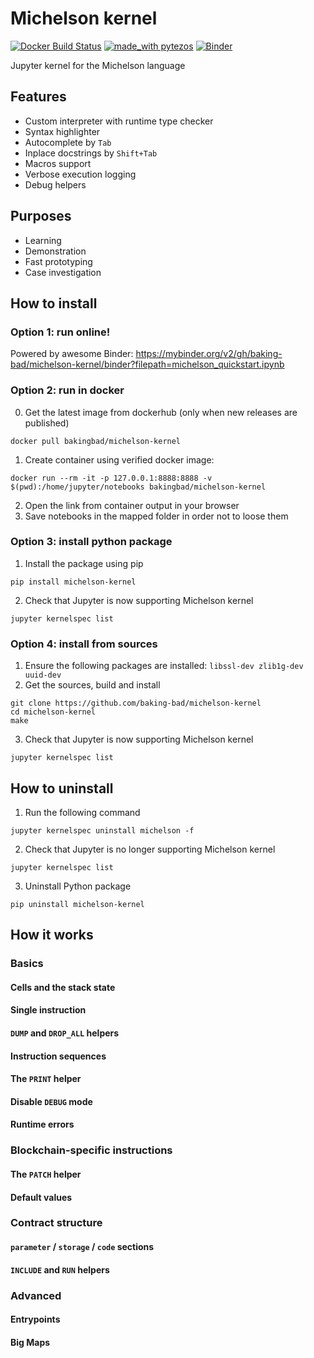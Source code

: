 # Michelson kernel
[![Docker Build Status](https://img.shields.io/docker/cloud/build/bakingbad/michelson-kernel)](https://hub.docker.com/r/bakingbad/michelson-kernel)
[![made_with pytezos](https://img.shields.io/badge/made_with-pytezos-yellowgreen.svg)](https://github.com/baking-bad/pytezos)
[![Binder](https://mybinder.org/badge_logo.svg)](https://mybinder.org/v2/gh/baking-bad/michelson-kernel/binder?filepath=michelson_quickstart.ipynb)

Jupyter kernel for the Michelson language

## Features
* Custom interpreter with runtime type checker
* Syntax highlighter
* Autocomplete by `Tab`
* Inplace docstrings by `Shift+Tab`
* Macros support
* Verbose execution logging
* Debug helpers

## Purposes
* Learning
* Demonstration
* Fast prototyping
* Case investigation

## How to install

### Option 1: run online!
Powered by awesome Binder: https://mybinder.org/v2/gh/baking-bad/michelson-kernel/binder?filepath=michelson_quickstart.ipynb

### Option 2: run in docker
0. Get the latest image from dockerhub (only when new releases are published)
```
docker pull bakingbad/michelson-kernel
```
1. Create container using verified docker image:
```
docker run --rm -it -p 127.0.0.1:8888:8888 -v $(pwd):/home/jupyter/notebooks bakingbad/michelson-kernel
```
2. Open the link from container output in your browser
3. Save notebooks in the mapped folder in order not to loose them

### Option 3: install python package
1. Install the package using pip
```
pip install michelson-kernel
```
2. Check that Jupyter is now supporting Michelson kernel
```
jupyter kernelspec list
```

### Option 4: install from sources
1. Ensure the following packages are installed: `libssl-dev zlib1g-dev uuid-dev`
2. Get the sources, build and install
```
git clone https://github.com/baking-bad/michelson-kernel
cd michelson-kernel
make
```
3. Check that Jupyter is now supporting Michelson kernel
```
jupyter kernelspec list
```

## How to uninstall
1. Run the following command
```
jupyter kernelspec uninstall michelson -f
```
2. Check that Jupyter is no longer supporting Michelson kernel
```
jupyter kernelspec list
```
3. Uninstall Python package
```
pip uninstall michelson-kernel
```

## How it works

### Basics

#### Cells and the stack state

#### Single instruction

#### `DUMP` and `DROP_ALL` helpers

#### Instruction sequences

#### The `PRINT` helper

#### Disable `DEBUG` mode

#### Runtime errors

### Blockchain-specific instructions

#### The `PATCH` helper

#### Default values

### Contract structure

#### `parameter` / `storage` / `code` sections

#### `INCLUDE` and `RUN` helpers

### Advanced

#### Entrypoints

#### Big Maps